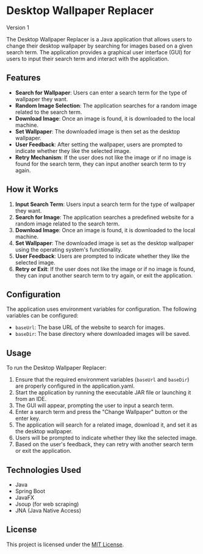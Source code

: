 # Desktop Wallpaper Replacer

Version 1

The Desktop Wallpaper Replacer is a Java application that allows users to change their desktop wallpaper by searching for images based on a given search term. The application provides a graphical user interface (GUI) for users to input their search term and interact with the application. 

## Features

- **Search for Wallpaper**: Users can enter a search term for the type of wallpaper they want.
- **Random Image Selection**: The application searches for a random image related to the search term.
- **Download Image**: Once an image is found, it is downloaded to the local machine.
- **Set Wallpaper**: The downloaded image is then set as the desktop wallpaper.
- **User Feedback**: After setting the wallpaper, users are prompted to indicate whether they like the selected image.
- **Retry Mechanism**: If the user does not like the image or if no image is found for the search term, they can input another search term to try again.

## How it Works

1. **Input Search Term**: Users input a search term for the type of wallpaper they want.
2. **Search for Image**: The application searches a predefined website for a random image related to the search term.
3. **Download Image**: Once an image is found, it is downloaded to the local machine.
4. **Set Wallpaper**: The downloaded image is set as the desktop wallpaper using the operating system's functionality.
5. **User Feedback**: Users are prompted to indicate whether they like the selected image.
6. **Retry or Exit**: If the user does not like the image or if no image is found, they can input another search term to try again, or exit the application.

## Configuration

The application uses environment variables for configuration. The following variables can be configured:

- `baseUrl`: The base URL of the website to search for images.
- `baseDir`: The base directory where downloaded images will be saved.

## Usage

To run the Desktop Wallpaper Replacer:

1. Ensure that the required environment variables (`baseUrl` and `baseDir`) are properly configured in the application.yaml.
2. Start the application by running the executable JAR file or launching it from an IDE.
3. The GUI will appear, prompting the user to input a search term.
4. Enter a search term and press the "Change Wallpaper" button or the enter key.
5. The application will search for a related image, download it, and set it as the desktop wallpaper.
6. Users will be prompted to indicate whether they like the selected image.
7. Based on the user's feedback, they can retry with another search term or exit the application.

## Technologies Used

- Java
- Spring Boot
- JavaFX
- Jsoup (for web scraping)
- JNA (Java Native Access)

## License

This project is licensed under the [MIT License](LICENSE).
